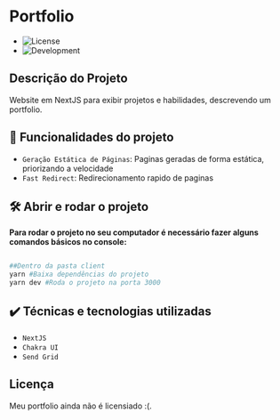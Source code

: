 # Portfolio

-   ![License](https://img.shields.io/github/license/Lugui14/chat-app)
-   ![Development](http://img.shields.io/static/v1?label=STATUS&message=Em_Reparo&color=yellow&style=for-the-badge)

## Descrição do Projeto

Website em NextJS para exibir projetos e habilidades, descrevendo um portfolio.

## :hammer: Funcionalidades do projeto

-   `Geração Estática de Páginas`: Paginas geradas de forma estática, priorizando a velocidade
-   `Fast Redirect`: Redirecionamento rapido de paginas

## 🛠️ Abrir e rodar o projeto

**Para rodar o projeto no seu computador é necessário fazer alguns comandos básicos no console:**

```bash

##Dentro da pasta client
yarn #Baixa dependências do projeto
yarn dev #Roda o projeto na porta 3000

```

## ✔️ Técnicas e tecnologias utilizadas

-   `NextJS`
-   `Chakra UI`
-   `Send Grid`

## Licença

Meu portfolio ainda não é licensiado :(.
